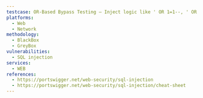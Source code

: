 ```yaml
---
testcase: OR-Based Bypass Testing – Inject logic like ' OR 1=1--, ' OR 1=2-- in login forms or data retrieval endpoints of Web (HTTP/HTTPS) service to check if authentication is bypassed or data is leaked
platforms: 
  - Web
  - Network
methodology: 
  - BlackBox
  - GreyBox
vulnerabilities:
  - SQL injection
services:
  - WEB
references:
  - https://portswigger.net/web-security/sql-injection
  - https://portswigger.net/web-security/sql-injection/cheat-sheet
---
```

